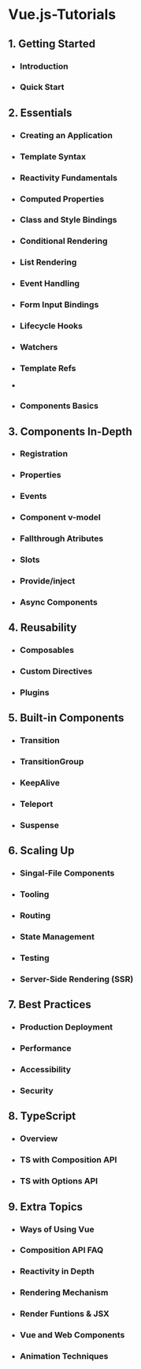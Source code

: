# Vue.js-Tutorials

## 1. Getting Started

- ### Introduction
- ### Quick Start

## 2. Essentials


- ### Creating an Application
- ### Template Syntax
- ### Reactivity Fundamentals
- ### Computed Properties
- ### Class and Style Bindings
- ### Conditional Rendering
- ### List Rendering
- ###  Event Handling
- ### Form Input Bindings
- ### Lifecycle Hooks
- ### Watchers
- ### Template Refs
- 
- ### Components Basics

## 3. Components In-Depth

- ### Registration
- ### Properties
- ### Events
- ### Component v-model
- ### Fallthrough Atributes
- ### Slots
- ### Provide/inject
- ### Async Components

## 4. Reusability

- ### Composables
- ### Custom Directives
- ### Plugins

## 5. Built-in Components

- ### Transition
- ### TransitionGroup
- ### KeepAlive
- ### Teleport
- ### Suspense

## 6. Scaling Up

- ### Singal-File Components
- ### Tooling
- ### Routing
- ### State Management
- ### Testing
- ### Server-Side Rendering (SSR)

## 7. Best Practices

- ### Production Deployment
- ### Performance
- ### Accessibility
- ### Security

## 8. TypeScript

- ### Overview
- ### TS with Composition API
- ### TS with Options API

## 9. Extra Topics

- ### Ways of Using Vue
- ### Composition API FAQ
- ### Reactivity in Depth
- ### Rendering Mechanism
- ### Render Funtions & JSX
- ### Vue and Web Components
- ### Animation Techniques

